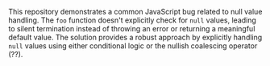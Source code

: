 This repository demonstrates a common JavaScript bug related to null value handling. The `foo` function doesn't explicitly check for `null` values, leading to silent termination instead of throwing an error or returning a meaningful default value.  The solution provides a robust approach by explicitly handling `null` values using either conditional logic or the nullish coalescing operator (??).